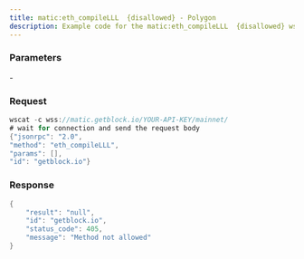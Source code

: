 ```yaml
---
title: matic:eth_compileLLL  {disallowed} - Polygon
description: Example code for the matic:eth_compileLLL  {disallowed} ws method. Сomplete guide on how to use matic:eth_compileLLL  {disallowed} ws in GetBlock.io Web3 documentation.
---
```


### Parameters


\-

### Request

``` java
wscat -c wss://matic.getblock.io/YOUR-API-KEY/mainnet/ 
# wait for connection and send the request body 
{"jsonrpc": "2.0",
"method": "eth_compileLLL",
"params": [],
"id": "getblock.io"}
```

###  Response

``` java
{
    "result": "null",
    "id": "getblock.io",
    "status_code": 405,
    "message": "Method not allowed"
}
```

